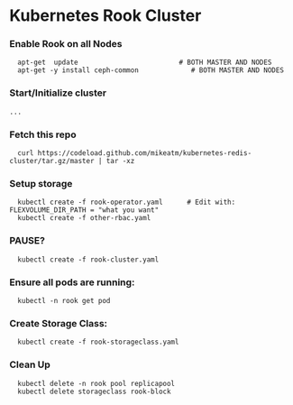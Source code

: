 # Kubernetes Rook Cluster

### Enable Rook  on all Nodes

```
  apt-get  update                         # BOTH MASTER AND NODES
  apt-get -y install ceph-common             # BOTH MASTER AND NODES
```

### Start/Initialize cluster

```
...
```

### Fetch this repo

```
  curl https://codeload.github.com/mikeatm/kubernetes-redis-cluster/tar.gz/master | tar -xz
```

### Setup storage

```
  kubectl create -f rook-operator.yaml      # Edit with:  FLEXVOLUME_DIR_PATH = "what you want"
  kubectl create -f other-rbac.yaml
```

### PAUSE?

```
  kubectl create -f rook-cluster.yaml
```

### Ensure all pods are running:

```
  kubectl -n rook get pod
```

### Create Storage Class:

```
  kubectl create -f rook-storageclass.yaml
```

### Clean Up

```
  kubectl delete -n rook pool replicapool
  kubectl delete storageclass rook-block
```

